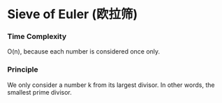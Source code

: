 # Sieve of Euler (欧拉筛)

### Time Complexity

O(n), because each number is considered once only. 

### Principle

We only consider a number k from its largest divisor. In other words, the smallest prime divisor.